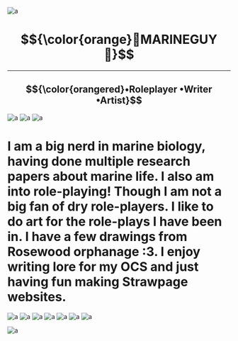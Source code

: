 ![a](https://i.pinimg.com/736x/aa/78/0b/aa780b046918e11425430e9da7415744.jpg)
#                           $${\color{orange}🐠MARINEGUY🐠}$$
-----
## $${\color{orangered}•Roleplayer •Writer •Artist}$$

![a](https://64.media.tumblr.com/4f320bcfcd99465377a4d8da20438dbc/db6564cf1140779b-91/s250x400/54a0e26d72db6aab324aeb68ae56abe3c2a73bd6.gifv) ![a](https://64.media.tumblr.com/be9725eadff697ce400b9af5029b54d9/db6564cf1140779b-7d/s250x400/40dd5f8a4e6e086905958e811e8be35cb532ec63.gifv) ![a](https://64.media.tumblr.com/2c9abed929b0b46c04c70629eeb44fb1/db6564cf1140779b-f9/s250x400/a41a2ecb8280dadfafb6326ce065fa467e205dab.gifv)




 
# I am a big nerd in marine biology, having done multiple research papers about marine life. I also am into role-playing! Though I am not a big fan of dry role-players. I like to do art for the role-plays I have been in. I have a few drawings from Rosewood orphanage :3. I enjoy writing lore for my OCS and just having fun making Strawpage websites.

![a](https://64.media.tumblr.com/6f4dd00f9904a2d59f6d4ef1c2bff875/5ac7c5d6f23cab0a-40/s100x200/6db4fc75895c02c3ecce67f70e4c2d396271cc87.gifv) ![a](https://64.media.tumblr.com/17ca5e32968133ff4f52ee29ef5b44b6/5ac7c5d6f23cab0a-c8/s100x200/e656394ce263624b578edad9ad36a3a607f30ade.gifv) ![a](https://64.media.tumblr.com/b1599cd677172efc59d1c53a7f483c1e/5ac7c5d6f23cab0a-14/s100x200/67b23c1469fa882c700ac7f4f92b21deb4687222.gifv) ![a](https://64.media.tumblr.com/41334f3865028948f74157b5a76dc939/5ac7c5d6f23cab0a-c2/s100x200/baefecc42b2587061d0acda7371d1c90f5386d84.gifv) ![a](https://64.media.tumblr.com/76d0c6c0bf3765b25020fe27851b39b0/5ac7c5d6f23cab0a-9e/s100x200/8d60040839bd4945593d3f3187ef1eb059ab012f.gifv) ![a](https://64.media.tumblr.com/66eceef3cc85213854038441181c6780/5ac7c5d6f23cab0a-8d/s100x200/c8afbbce0b3d04873560dcd56795bcc935fc2ff9.gifv) ![a](https://64.media.tumblr.com/212eabc960bc21e9b82083840be8c93d/5ac7c5d6f23cab0a-d3/s100x200/5f2badd0d89e78a17e8b531c420ebb1d079a174f.gifv)




![a](https://i.pinimg.com/736x/d1/a1/17/d1a117cb3e1e8838bc5fd9e134bfb57e.jpg)



